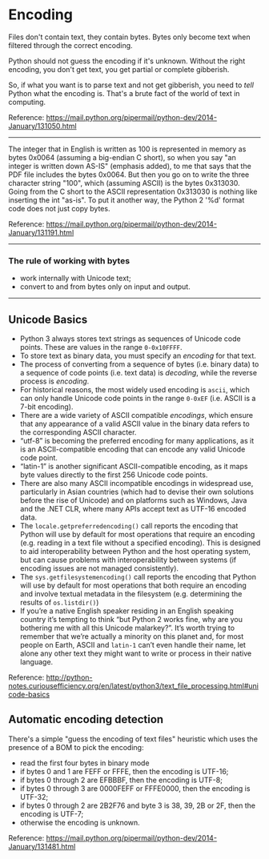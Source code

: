 # Encoding

Files don't contain text, they contain bytes. Bytes only become text when
filtered through the correct encoding.

Python should not guess the encoding if it's unknown. Without the right
encoding, you don't get text, you get partial or complete gibberish.

So, if what you want is to parse text and not get gibberish, you need to
*tell* Python what the encoding is. That's a brute fact of the world of
text in computing.

Reference: https://mail.python.org/pipermail/python-dev/2014-January/131050.html

---

The integer that in English is written as 100 is represented in memory
as bytes 0x0064 (assuming a big-endian C short), so when you say "an
integer is written down AS-IS" (emphasis added), to me that says that
the PDF file includes the bytes 0x0064. But then you go on to write the
three character string "100", which (assuming ASCII) is the bytes
0x313030. Going from the C short to the ASCII representation 0x313030 is
nothing like inserting the int "as-is". To put it another way, the
Python 2 '%d' format code does not just copy bytes.

Reference: https://mail.python.org/pipermail/python-dev/2014-January/131191.html

---

### The rule of working with bytes

* work internally with Unicode text;
* convert to and from bytes only on input and output.

---

## Unicode Basics


* Python 3 always stores text strings as sequences of Unicode code points. These
  are values in the range `0-0x10FFFF`.
* To store text as binary data, you must specify an *encoding* for that text.
* The process of converting from a sequence of bytes (i.e. binary data) to a
  sequence of code points (i.e. text data) is *decoding*, while the reverse
  process is *encoding*.
* For historical reasons, the most widely used encoding is `ascii`, which can
  only handle Unicode code points in the range `0-0xEF` (i.e. ASCII is a 7-bit
  encoding).
* There are a wide variety of ASCII compatible *encodings*, which ensure that
  any appearance of a valid ASCII value in the binary data refers to the
  corresponding ASCII character.
* “utf-8” is becoming the preferred encoding for many applications, as it is an
  ASCII-compatible encoding that can encode any valid Unicode code point.
* “latin-1” is another significant ASCII-compatible encoding, as it maps byte
  values directly to the first 256 Unicode code points.
* There are also many ASCII incompatible encodings in widespread use,
  particularly in Asian countries (which had to devise their own solutions
  before the rise of Unicode) and on platforms such as Windows, Java and the
  .NET CLR, where many APIs accept text as UTF-16 encoded data.
* The `locale.getpreferredencoding()` call reports the encoding that Python will
  use by default for most operations that require an encoding (e.g. reading in a
  text file without a specified encoding). This is designed to aid
  interoperability between Python and the host operating system, but can cause
  problems with interoperability between systems (if encoding issues are not
  managed consistently).
* The `sys.getfilesystemencoding()` call reports the encoding that Python will
  use by default for most operations that both require an encoding and involve
  textual metadata in the filesystem (e.g. determining the results of
  `os.listdir()`)
* If you’re a native English speaker residing in an English speaking country
  it’s tempting to think “but Python 2 works fine, why are you bothering me with
  all this Unicode malarkey?”. It’s worth trying to remember that we’re actually
  a minority on this planet and, for most people on Earth, ASCII and `latin-1`
  can’t even handle their name, let alone any other text they might want to
  write or process in their native language.

Reference: http://python-notes.curiousefficiency.org/en/latest/python3/text_file_processing.html#unicode-basics


## Automatic encoding detection

There's a simple "guess the encoding of text files" heuristic which uses the
presence of a BOM to pick the encoding:

- read the first four bytes in binary mode
- if bytes 0 and 1 are FEFF or FFFE, then the encoding is UTF-16;
- if bytes 0 through 2 are EFBBBF, then the encoding is UTF-8;
- if bytes 0 through 3 are 0000FEFF or FFFE0000, then the encoding
  is UTF-32;
- if bytes 0 through 2 are 2B2F76 and byte 3 is 38, 39, 2B or 2F,
  then the encoding is UTF-7;
- otherwise the encoding is unknown.

Reference: https://mail.python.org/pipermail/python-dev/2014-January/131481.html
